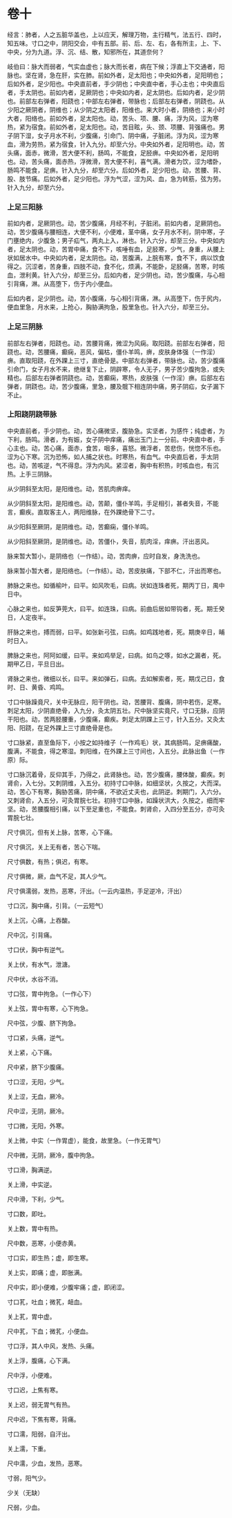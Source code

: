 # 卷十

经言：肺者，人之五脏华盖也，上以应天，解理万物，主行精气，法五行、四时，知五味。寸口之中，阴阳交会，中有五部。前、后、左、右，各有所主，上、下、中央，分为九道。浮、沉、结、散，知邪所在，其道奈何？

岐伯曰：脉大而弱者，气实血虚也；脉大而长者，病在下候；浮直上下交通者，阳脉也。坚在肾，急在肝，实在肺。前如外者，足太阳也；中央如外者，足阳明也；后如外者，足少阳也。中央直前者，手少阴也；中央直中者，手心主也；中央直后者，手太阴也。前如内者，足厥阴也；中央如内者，足太阴也。后如内者，足少阴也。前部左右弹者，阳跷也；中部左右弹者，带脉也；后部左右弹者，阴跷也。从少阳之厥阴者，阴维也；从少阴之太阳者，阳维也。来大时小者，阴络也；来小时大者，阳络也。前如外者，足太阳也。动，苦头、项、腰、痛，浮为风，涩为寒热，紧为宿食。前如外者，足太阳也。动，苦目眩，头、颈、项腰、背强痛也。男子阴下湿，女子月水不利，少腹痛，引命门、阴中痛，子脏闭。浮为风，涩为寒血，滑为劳热，紧为宿食，针入九分。却至六分。中央如外者，足阳明也。动，苦头痛，面赤，微滑，苦大便不利，肠鸣，不能食，足胫痹。中央如外者，足阳明也。动，苦头痛，面赤热，浮微滑，苦大便不利，喜气满。滑者为饮，涩为嗜卧，肠鸣不能食，足痹。针入九分，却至六分。后如外者，足少阳也。动，苦腰、背、股、肢节痛。后如外者，足少阳也。浮为气涩，涩为风、血，急为转筋，弦为劳。针入九分，却至六分。

### 上足三阳脉

前如内者，足厥阴也。动，苦少腹痛，月经不利，子脏闭。前如内者，足厥阴也。动，苦少腹痛与腰相连，大便不利，小便难，茎中痛，女子月水不利，阴中寒，子门壅绝内，少腹急；男子疝气，两丸上入，淋也。针入六分，却至三分。中央如内者，足太阴也。动，苦胃中痛，食不下，咳唾有血，足胫寒，少气，身重，从腰上状如居水中。中央如内者，足太阴也。动，苦腹满，上脘有寒，食不下，病以饮食得之。沉涩者，苦身重，四肢不动，食不化，烦满，不能卧，足胫痛，苦寒，时咳血，泄利黄。针入六分，却至三分。后如内者，足少阴也。动，苦少腹痛，与心相引背痛，淋。从高堕下，伤于内小便血。

后如内者，足少阴也。动，苦小腹痛，与心相引背痛，淋。从高堕下，伤于尻内，便血里急，月水来，上抢心，胸胁满拘急，股里急也。针入六分，却至三分。

### 上足三阴脉

前部左右弹者，阳跷也。动，苦腰背痛，微涩为风痫。取阳跷。前部左右弹者，阳跷也。动，苦腰痛，癫痫，恶风，偏枯，僵仆羊鸣，痹，皮肤身体强（一作淫）痹。直取阳跷，在外踝上三寸，直绝骨是。中部左右弹者，带脉也。动，苦少腹痛引命门，女子月水不来，绝继复下止，阴辟寒，令人无子，男子苦少腹拘急，或失精也。后部左右弹者阴跷也。动，苦癫痫，寒热，皮肤强（一作淫）痹。后部左右弹者，阴跷也。动，苦少腹痛，里急，腰及髋下相连阴中痛，男子阴疝，女子漏下不止。

### 上阳跷阴跷带脉

中央直前者，手少阴也。动，苦心痛微坚，腹胁急。实坚者，为感忤；纯虚者，为下利，肠鸣。滑者，为有娠，女子阴中痒痛，痛出玉门上一分前。中央直中者，手心主也。动，苦心痛，面赤，食苦，咽多，喜怒。微浮者，苦悲伤，恍惚不乐也。涩为心下寒。沉为恐怖，如人捕之状也。时寒热，有血气。中央直后者，手太阴也。动，苦咳逆，气不得息。浮为内风。紧涩者，胸中有积热，时咳血也，有沉热。上手三阴脉。

从少阴斜至太阳，是阳维也。动，苦肌肉痹痒。

从少阴斜至太阳，是阳维也。动，苦颠，僵仆羊鸣，手足相引，甚者失音，不能言，癫疾。直取客主人，两阳维脉，在外踝绝骨下二寸。

从少阳斜至厥阴，是阴维也。动，苦癫痫，僵仆羊鸣。

从少阳斜至厥阴，是阴维也。动，苦僵仆，失音，肌肉淫，痒痹。汗出恶风。

脉来暂大暂小，是阴络也（一作结）。动，苦肉痹，应时自发，身洗洗也。

脉来暂小暂大者，是阳络也。（一作结）。动，苦皮肤痛，下部不仁，汗出而寒也。

肺脉之来也。如循榆叶，曰平。如风吹毛，曰病。状如连珠者死，期丙丁日，禺中日中。

心脉之来也，如反笋莞大，曰平。如连珠，曰病。前曲后居如带钩者，死。期壬癸日，人定夜半。

肝脉之来也，搏而弱，曰平。如张新弓弦，曰病。如鸡践地者，死。期庚辛日，晡时日入。

脾脉之来也，阿阿如缓，曰平。来如鸡举足，曰病。如鸟之啄，如水之漏者，死。期甲乙日，平旦日出。

肾脉之来也，微细以长，曰平。来如弹石，曰病。去如解索者，死，期戊己日，食时、日、黄昏、鸡鸣。

寸口中脉躁竟尺，关中无脉应，阳干阴也。动，苦腰背、腹痛，阴中若伤，足寒。刺足太阳，少阴直绝骨，入九分，灸太阴五壮。尺中脉坚实竟尺，寸口无脉，应阴干阳也。动，苦两胫腰重，少腹痛，癫疾。刺足太阴踝上三寸，针入五分。又灸太阳、阳跷，在足外踝上三寸直绝骨是也。

寸口脉紧，直至鱼际下，小按之如持维子（一作鸡毛）状，其病肠鸣，足痹痛酸，腹满，不能食，得之寒湿。刺阳维，在外踝上三寸间也，入五分。此脉出鱼（一作原）际。

寸口脉沉着骨，反仰其手，乃得之，此肾脉也。动，苦少腹痛，腰体酸，癫疾。刺肾俞，入七分。又刺阴维，入五分。初持寸口中脉，如细坚状，久按之，大而深。动，苦心下有寒，胸胁苦痛，阴中痛，不欲近丈夫也，此阴逆。刺期门，入六分。又刺肾俞，入五分，可灸胃脘七壮。初持寸口中脉，如躁状洪大，久按之，细而牢坚。动，苦腰腹相引痛，以下至足重也，不能食。刺肾俞，入四分至五分，亦可灸胃脘七壮。

尺寸俱沉，但有关上脉，苦寒，心下痛。

尺寸俱沉，关上无有者，苦心下喘。

尺寸俱数，有热；俱迟，有寒。

尺寸俱微，厥，血气不足，其人少气。

尺寸俱濡弱，发热，恶寒，汗出。（一云内温热，手足逆冷，汗出）

寸口沉，胸中痛，引背。（一云短气）

关上沉，心痛，上吞酸。

尺中沉，引背痛。

寸口伏，胸中有逆气。

关上伏，有水气，泄溏。

尺中伏，水谷不消。

寸口弦，胃中拘急。（一作心下）

关上弦，胃中有寒，心下拘急。

尺中弦，少腹、脐下拘急。

寸口紧，头痛，逆气。

关上紧，心下痛。

尺中紧，脐下少腹痛。

寸口涩，无阳，少气。

关上涩，无血，厥冷。

尺中涩，无阴，厥冷。

寸口微，无阳，外寒。

关上微，中实（一作胃虚），能食，故里急。（一作无胃气）

尺中微，无阴，厥冷，腹中拘急。

寸口滑，胸满逆。

关上滑，中实逆。

尺中滑，下利，少气。

寸口数，即吐。

关上数，胃中有热。

尺中数，恶寒，小便赤黄。

寸口实，即生热；虚，即生寒。

关上实，即痛；虚，即胀满。

尺中实，即小便难，少腹牢痛；虚，即闭涩。

寸口芤，吐血；微芤，衄血。

关上芤，胃中虚。

尺中芤，下血；微芤，小便血。

寸口浮，其人中风，发热、头痛。

关上浮，腹痛，心下满。

尺中浮，小便难。

寸口迟，上焦有寒。

关上迟，弱无胃气有热。

尺中迟，下焦有寒，背痛。

寸口濡，阳弱，自汗出。

关上濡，下重。

尺中濡，少血，发热，恶寒。

寸弱，阳气少。

少关（无缺）

尺弱，少血。